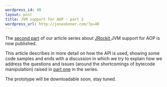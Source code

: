 ```yaml
--- 
wordpress_id: 40
layout: post
title: JVM support for AOP - part 2
wordpress_url: http://jonasboner.com/?p=40
---
```

The <a href="http://dev2dev.bea.com/pub/a/2005/08/jvm_aop_2.html">second part</a> of our article series about <a href="http://commerce.bea.com/products/weblogicjrockit/5.0/jr_50.jsp">JRockit </a>JVM support for AOP is now published.

This article describes in more detail on how the API is used, showing some code samples and ends with a discussion in which we try to explain how we address the questions and issues (around the shortcomings of bytecode manipulation) raised in <a href="http://dev2dev.bea.com/pub/a/2005/08/jvm_aop_1.html">part one</a> in the series.

The prototype will be downloadable soon, stay tuned.
